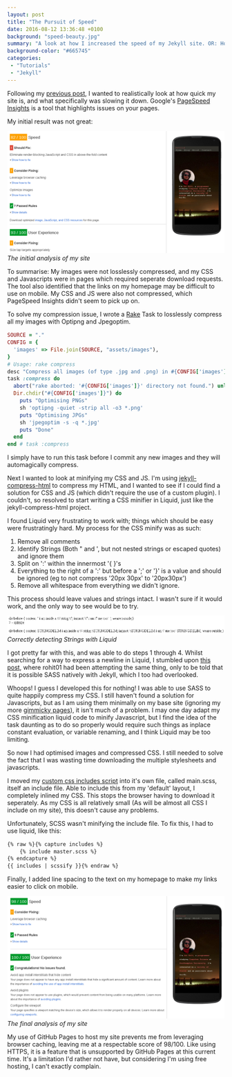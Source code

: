 ```yaml
---
layout: post
title: "The Pursuit of Speed"
date: 2016-08-12 13:36:48 +0100
background: "speed-beauty.jpg"
summary: "A look at how I increased the speed of my Jekyll site. OR: How I almost wrote a CSS Minifier."
background-color: "#665745"
categories:
 - "Tutorials"
 - "Jekyll"
---
```

Following my [previous post](/meeting-dr-jekyll/),
I wanted to realistically look at how quick my site is,
and what specifically was slowing it down.
Google's [PageSpeed Insights](https://developers.google.com/speed/pagespeed/insights/)
is a tool that highlights issues on your pages.

My initial result was not great:

![The initial analysis of my site](/assets/images/speed-old.png)
*The initial analysis of my site*

To summarise: 
My images were not losslessly compressed,
and my CSS and Javascripts were in pages which required seperate download requests.
The tool also identified that the links on my homepage may be difficult to use on mobile.
My CSS and JS were also not compressed, which PageSpeed Insights didn't seem to pick up on.

To solve my compression issue, 
I wrote a [Rake](https://ruby.github.io/rake/) Task to losslessly compress all my images with Optipng and Jpegoptim.

```rake
SOURCE = "."
CONFIG = {
  'images' => File.join(SOURCE, "assets/images"),
}
# Usage: rake compress
desc "Compress all images (of type .jpg and .png) in #{CONFIG['images']}"
task :compress do
  abort("rake aborted: '#{CONFIG['images']}' directory not found.") unless FileTest.directory?(CONFIG['images'])
  Dir.chdir("#{CONFIG['images']}") do
    puts "Optimising PNGs"
    sh 'optipng -quiet -strip all -o3 *.png'
    puts "Optimising JPGs"
    sh 'jpegoptim -s -q *.jpg'
    puts "Done"
  end
end # task :compress 
```

I simply have to run this task before I commit any new images and they will automagically compress.

Next I wanted to look at minifying my CSS and JS. 
I'm using [jekyll-compress-html](https://github.com/penibelst/jekyll-compress-html)
to compress my HTML, and I wanted to see if I could find a solution for CSS and JS
(which didn't require the use of a custom plugin).
I couldn't, so resolved to start writing a CSS minifier in Liquid,
just like the jekyll-compress-html project.

I found Liquid very frustrating to work with;
things which should be easy were frustratingly hard.
My process for the CSS minify was as such:

1. Remove all comments
2. Identify Strings (Both " and ', but not nested strings or escaped quotes) and ignore them
3. Split on ':' within the innermost '{ }'s
4. Everything to the right of a ':' but before a ';' or '}' is a value and should be ignored 
(eg to not compress '20px 30px' to '20px30px')
5. Remove all whitespace from everything we didn't ignore.

This process should leave values and strings intact. 
I wasn't sure if it would work, and the only way to see would be to try.

![Correctly detecting Strings with Liquid](/assets/images/speed-strings.png)
*Correctly detecting Strings with Liquid*

I got pretty far with this, and was able to do steps 1 through 4. 
Whilst searching for a way to express a newline in Liquid,
I stumbled upon [this post](http://stackoverflow.com/questions/25815329/how-to-declare-newline-character-variable-in-liquid-template),
where rohit01 had been attempting the same thing,
only to be told that it is possible SASS natively with Jekyll,
which I too had overlooked.

Whoops! I guess I developed this for nothing! 
I was able to use SASS to quite happily compress my CSS.
I still haven't found a solution for Javascripts,
but as I am using them minimally on my base site 
(ignoring my more [gimmicky pages](/hacking/)),
it isn't much of a problem. 
I may one day adapt my CSS minification liquid code to minify Javascript,
but I find the idea of the task daunting as to do so properly would require
such things as inplace constant evaluation, or variable renaming,
and I think Liquid may be too limiting.

So now I had optimised images and compressed CSS.
I still needed to solve the fact that I was wasting time downloading 
the multiple stylesheets and javascripts.

I moved my [custom css includes script](https://gist.github.com/Jetroid/bd71e5bbc2de763d0973e706efc91d7c)
into it's own file, called main.scss, itself an include file. 
Able to include this from my 'default' layout, I completely inlined my CSS.
This stops the browser having to download it seperately. 
As my CSS is all relatively small (As will be almost all CSS I include on my site),
this doesn't cause any problems.

Unfortunately, SCSS wasn't minifying the include file. 
To fix this, I had to use liquid, like this: 

```html
{% raw %}{% capture includes %}
	{% include master.scss %}
{% endcapture %}
{{ includes | scssify }}{% endraw %}
```

Finally, I added line spacing to the text on my homepage to make my links easier to click on mobile.

![The final analysis of my site](/assets/images/speed-new.png)
*The final analysis of my site*

My use of GitHub Pages to host my site prevents me from leveraging browser caching,
leaving me at a respectable score of 98/100.
Like using HTTPS, it is a feature that is unsupported by GitHub Pages at this current time.
It's a limitation I'd rather not have, but considering I'm using free hosting,
I can't exactly complain.
